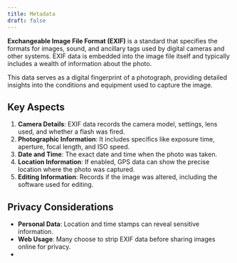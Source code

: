 ```yaml
---
title: Metadata
draft: false
---
```


**Exchangeable Image File Format (EXIF)** is a standard that specifies the formats for images, sound, and ancillary tags used by digital cameras and other systems. EXIF data is embedded into the image file itself and typically includes a wealth of information about the photo.

This data serves as a digital fingerprint of a photograph, providing detailed insights into the conditions and equipment used to capture the image.

## Key Aspects
1. **Camera Details**: EXIF data records the camera model, settings, lens used, and whether a flash was fired.
2. **Photographic Information**: It includes specifics like exposure time, aperture, focal length, and ISO speed.
3. **Date and Time**: The exact date and time when the photo was taken.
4. **Location Information**: If enabled, GPS data can show the precise location where the photo was captured.
5. **Editing Information**: Records if the image was altered, including the software used for editing.

## Privacy Considerations
- **Personal Data**: Location and time stamps can reveal sensitive information.
- **Web Usage**: Many choose to strip EXIF data before sharing images online for privacy.
- 